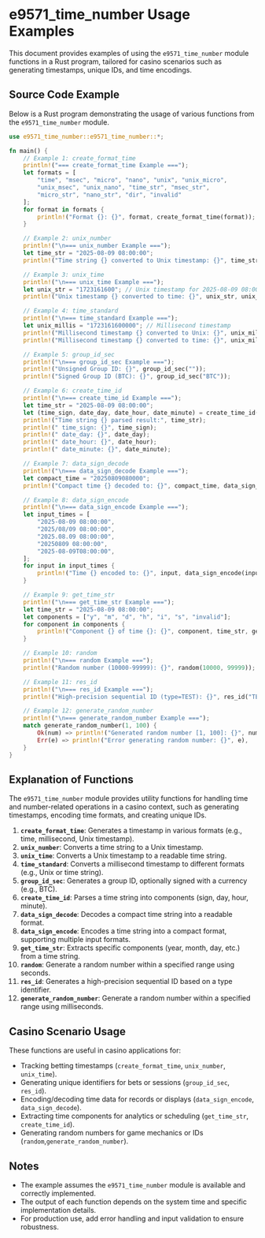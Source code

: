# e9571_time_number Usage Examples

This document provides examples of using the `e9571_time_number` module functions in a Rust program, tailored for casino scenarios such as generating timestamps, unique IDs, and time encodings.

## Source Code Example

Below is a Rust program demonstrating the usage of various functions from the `e9571_time_number` module.

```rust
use e9571_time_number::e9571_time_number::*;

fn main() {
    // Example 1: create_format_time
    println!("=== create_format_time Example ===");
    let formats = [
        "time", "msec", "micro", "nano", "unix", "unix_micro", 
        "unix_msec", "unix_nano", "time_str", "msec_str", 
        "micro_str", "nano_str", "dir", "invalid"
    ];
    for format in formats {
        println!("Format {}: {}", format, create_format_time(format));
    }

    // Example 2: unix_number
    println!("\n=== unix_number Example ===");
    let time_str = "2025-08-09 08:00:00";
    println!("Time string {} converted to Unix timestamp: {}", time_str, unix_number(time_str));

    // Example 3: unix_time
    println!("\n=== unix_time Example ===");
    let unix_str = "1723161600"; // Unix timestamp for 2025-08-09 08:00:00
    println!("Unix timestamp {} converted to time: {}", unix_str, unix_time(unix_str));

    // Example 4: time_standard
    println!("\n=== time_standard Example ===");
    let unix_millis = "1723161600000"; // Millisecond timestamp
    println!("Millisecond timestamp {} converted to Unix: {}", unix_millis, time_standard(unix_millis, "unix"));
    println!("Millisecond timestamp {} converted to time: {}", unix_millis, time_standard(unix_millis, "time"));

    // Example 5: group_id_sec
    println!("\n=== group_id_sec Example ===");
    println!("Unsigned Group ID: {}", group_id_sec(""));
    println!("Signed Group ID (BTC): {}", group_id_sec("BTC"));

    // Example 6: create_time_id
    println!("\n=== create_time_id Example ===");
    let time_str = "2025-08-09 08:00:00";
    let (time_sign, date_day, date_hour, date_minute) = create_time_id(time_str);
    println!("Time string {} parsed result:", time_str);
    println!(" time_sign: {}", time_sign);
    println!(" date_day: {}", date_day);
    println!(" date_hour: {}", date_hour);
    println!(" date_minute: {}", date_minute);

    // Example 7: data_sign_decode
    println!("\n=== data_sign_decode Example ===");
    let compact_time = "20250809080000";
    println!("Compact time {} decoded to: {}", compact_time, data_sign_decode(compact_time));

    // Example 8: data_sign_encode
    println!("\n=== data_sign_encode Example ===");
    let input_times = [
        "2025-08-09 08:00:00",
        "2025/08/09 08:00:00",
        "2025.08.09 08:00:00",
        "20250809 08:00:00",
        "2025-08-09T08:00:00",
    ];
    for input in input_times {
        println!("Time {} encoded to: {}", input, data_sign_encode(input));
    }

    // Example 9: get_time_str
    println!("\n=== get_time_str Example ===");
    let time_str = "2025-08-09 08:00:00";
    let components = ["y", "m", "d", "h", "i", "s", "invalid"];
    for component in components {
        println!("Component {} of time {}: {}", component, time_str, get_time_str(time_str, component));
    }

    // Example 10: random
    println!("\n=== random Example ===");
    println!("Random number (10000-99999): {}", random(10000, 99999));

    // Example 11: res_id
    println!("\n=== res_id Example ===");
    println!("High-precision sequential ID (type=TEST): {}", res_id("TEST"));

    // Example 12: generate_random_number
    println!("\n=== generate_random_number Example ===");
    match generate_random_number(1, 100) {
        Ok(num) => println!("Generated random number [1, 100]: {}", num),
        Err(e) => println!("Error generating random number: {}", e),
    }
}
```

## Explanation of Functions

The `e9571_time_number` module provides utility functions for handling time and number-related operations in a casino context, such as generating timestamps, encoding time formats, and creating unique IDs.

1. **`create_format_time`**: Generates a timestamp in various formats (e.g., time, millisecond, Unix timestamp).
2. **`unix_number`**: Converts a time string to a Unix timestamp.
3. **`unix_time`**: Converts a Unix timestamp to a readable time string.
4. **`time_standard`**: Converts a millisecond timestamp to different formats (e.g., Unix or time string).
5. **`group_id_sec`**: Generates a group ID, optionally signed with a currency (e.g., BTC).
6. **`create_time_id`**: Parses a time string into components (sign, day, hour, minute).
7. **`data_sign_decode`**: Decodes a compact time string into a readable format.
8. **`data_sign_encode`**: Encodes a time string into a compact format, supporting multiple input formats.
9. **`get_time_str`**: Extracts specific components (year, month, day, etc.) from a time string.
10. **`random`**: Generate a random number within a specified range using seconds.
11. **`res_id`**: Generates a high-precision sequential ID based on a type identifier.
12. **`generate_random_number`**: Generate a random number within a specified range using milliseconds.

## Casino Scenario Usage

These functions are useful in casino applications for:
- Tracking betting timestamps (`create_format_time`, `unix_number`, `unix_time`).
- Generating unique identifiers for bets or sessions (`group_id_sec`, `res_id`).
- Encoding/decoding time data for records or displays (`data_sign_encode`, `data_sign_decode`).
- Extracting time components for analytics or scheduling (`get_time_str`, `create_time_id`).
- Generating random numbers for game mechanics or IDs (`random`,`generate_random_number`).

## Notes
- The example assumes the `e9571_time_number` module is available and correctly implemented.
- The output of each function depends on the system time and specific implementation details.
- For production use, add error handling and input validation to ensure robustness.

